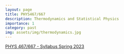 ```yaml
---
layout: page
title: PHYS467/667
description: Thermodynamics and Statistical Physics
importance: 1
category: past
img: assets/img/thermodynamics.jpg
---
```


 [PHYS 467/667 - Syllabus Spring 2023](/assets/pdf/PHY467_667_Syllabus.pdf)
